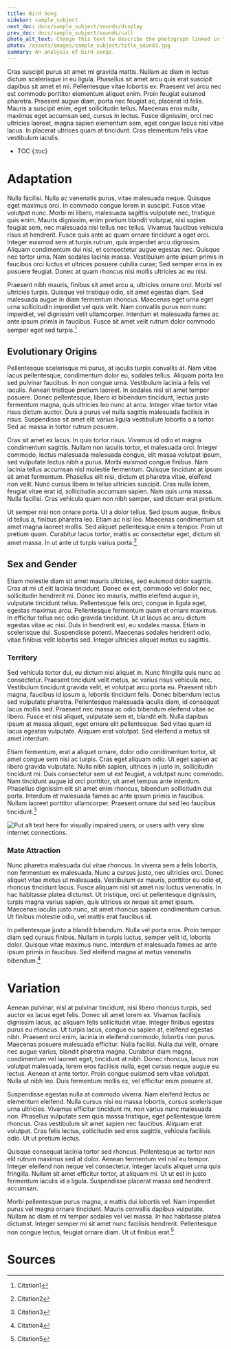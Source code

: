 ```yaml
---
title: Bird Song
sidebar: sample_subject
next_doc: docs/sample_subject/sounds/display
prev_doc: docs/sample_subject/sounds/call
photo_alt_text: Change this text to describe the photograph linked in "photo".
photo: /assets/images/sample_subject/title_sound3.jpg 
summary: An analysis of bird songs.
---
```


Cras suscipit purus sit amet mi gravida mattis. Nullam ac diam in lectus dictum scelerisque in eu ligula. Phasellus sit amet arcu quis erat suscipit dapibus sit amet et mi. Pellentesque vitae lobortis ex. Praesent vel arcu nec est commodo porttitor elementum aliquet enim. Proin feugiat euismod pharetra. Praesent augue diam, porta nec feugiat ac, placerat id felis. Mauris a suscipit enim, eget sollicitudin tellus. Maecenas eros nulla, maximus eget accumsan sed, cursus in lectus. Fusce dignissim, orci nec ultricies laoreet, magna sapien elementum sem, eget congue lacus nisl vitae lacus. In placerat ultrices quam at tincidunt. Cras elementum felis vitae vestibulum iaculis. 

* TOC
{:toc}

# Adaptation

Nulla facilisi. Nulla ac venenatis purus, vitae malesuada neque. Quisque eget maximus orci. In commodo congue lorem in suscipit. Fusce vitae volutpat nunc. Morbi mi libero, malesuada sagittis vulputate nec, tristique quis enim. Mauris dignissim, enim pretium blandit volutpat, nisi sapien feugiat sem, nec malesuada nisi tellus nec tellus. Vivamus faucibus vehicula risus at hendrerit. Fusce quis ante ac quam ornare tincidunt a eget orci. Integer euismod sem at turpis rutrum, quis imperdiet arcu dignissim. Aliquam condimentum dui nisi, et consectetur augue egestas nec. Quisque nec tortor urna. Nam sodales lacinia massa. Vestibulum ante ipsum primis in faucibus orci luctus et ultrices posuere cubilia curae; Sed semper eros in ex posuere feugiat. Donec at quam rhoncus nisi mollis ultricies ac eu nisi.

Praesent nibh mauris, finibus sit amet arcu a, ultricies ornare orci. Morbi vel ultricies turpis. Quisque vel tristique odio, sit amet egestas diam. Sed malesuada augue in diam fermentum rhoncus. Maecenas eget urna eget urna sollicitudin imperdiet vel quis velit. Nam convallis purus non nunc imperdiet, vel dignissim velit ullamcorper. Interdum et malesuada fames ac ante ipsum primis in faucibus. Fusce sit amet velit rutrum dolor commodo semper eget sed turpis.[^1]

## Evolutionary Origins

Pellentesque scelerisque mi purus, at iaculis turpis convallis at. Nam vitae lacus pellentesque, condimentum dolor eu, sodales tellus. Aliquam porta leo sed pulvinar faucibus. In non congue urna. Vestibulum lacinia a felis vel iaculis. Aenean tristique pretium laoreet. In sodales nisl sit amet tempor posuere. Donec pellentesque, libero id bibendum tincidunt, lectus justo fermentum magna, quis ultricies leo nunc at arcu. Integer vitae tortor vitae risus dictum auctor. Duis a purus vel nulla sagittis malesuada facilisis in risus. Suspendisse sit amet elit varius ligula vestibulum lobortis a a tortor. Sed ac massa in tortor rutrum posuere.

Cras sit amet ex lacus. In quis tortor risus. Vivamus id odio et magna condimentum sagittis. Nullam non iaculis tortor, et malesuada orci. Integer commodo, lectus malesuada malesuada congue, elit massa volutpat ipsum, sed vulputate lectus nibh a purus. Morbi euismod congue finibus. Nam lacinia tellus accumsan nisl molestie fermentum. Quisque tincidunt at ipsum sit amet fermentum. Phasellus elit nisi, dictum et pharetra vitae, eleifend non velit. Nunc cursus libero in tellus ultricies suscipit. Cras nulla lorem, feugiat vitae erat id, sollicitudin accumsan sapien. Nam quis urna massa. Nulla facilisi. Cras vehicula quam non nibh semper, sed dictum erat pretium.

Ut semper nisi non ornare porta. Ut a dolor tellus. Sed ipsum augue, finibus id tellus a, finibus pharetra leo. Etiam ac nisl leo. Maecenas condimentum sit amet magna laoreet mollis. Sed aliquet pellentesque enim a tempor. Proin ut pretium quam. Curabitur lacus tortor, mattis ac consectetur eget, dictum sit amet massa. In ut ante ut turpis varius porta.[^2]

## Sex and Gender

Etiam molestie diam sit amet mauris ultricies, sed euismod dolor sagittis. Cras at mi ut elit lacinia tincidunt. Donec ex est, commodo vel dolor nec, sollicitudin hendrerit mi. Donec leo mauris, mattis eleifend augue in, vulputate tincidunt tellus. Pellentesque felis orci, congue in ligula eget, egestas maximus arcu. Pellentesque fermentum quam et ornare maximus. In efficitur tellus nec odio gravida tincidunt. Ut ut lacus ac arcu dictum egestas vitae ac nisi. Duis in hendrerit est, eu sodales massa. Etiam in scelerisque dui. Suspendisse potenti. Maecenas sodales hendrerit odio, vitae finibus velit lobortis sed. Integer ultricies aliquet metus eu sagittis. 

### Territory

Sed vehicula tortor dui, eu dictum nisi aliquet in. Nunc fringilla quis nunc ac consectetur. Praesent tincidunt velit metus, ac varius risus vehicula nec. Vestibulum tincidunt gravida velit, et volutpat arcu porta eu. Praesent nibh magna, faucibus id ipsum a, lobortis tincidunt felis. Donec bibendum lectus sed vulputate pharetra. Pellentesque malesuada iaculis diam, id consequat lacus mollis sed. Praesent nec massa ac odio bibendum eleifend vitae ac libero. Fusce et nisi aliquet, vulputate sem et, blandit elit. Nulla dapibus ipsum at massa aliquet, eget ornare elit pellentesque. Sed vitae quam id lacus egestas vulputate. Aliquam erat volutpat. Sed eleifend a metus sit amet interdum.

Etiam fermentum, erat a aliquet ornare, dolor odio condimentum tortor, sit amet congue sem nisi ac turpis. Cras eget aliquam odio. Ut eget sapien ac libero gravida vulputate. Nulla nibh sapien, ultrices in justo in, sollicitudin tincidunt mi. Duis consectetur sem ut est feugiat, a volutpat nunc commodo. Nam tincidunt augue id orci porttitor, sit amet tempus ante interdum. Phasellus dignissim elit sit amet enim rhoncus, bibendum sollicitudin dui porta. Interdum et malesuada fames ac ante ipsum primis in faucibus. Nullam laoreet porttitor ullamcorper. Praesent ornare dui sed leo faucibus tincidunt.[^3]

<img src="/template-information-site/assets/images/sample_subject/bird14.jpg" alt="Put alt text here for visually impaired users, or users with very slow internet connections."/>

### Mate Attraction

Nunc pharetra malesuada dui vitae rhoncus. In viverra sem a felis lobortis, non fermentum ex malesuada. Nunc a cursus justo, nec ultricies orci. Donec aliquet vitae metus ut malesuada. Vestibulum ex mauris, porttitor eu odio et, rhoncus tincidunt lacus. Fusce aliquam nisl sit amet nisi luctus venenatis. In hac habitasse platea dictumst. Ut tristique, orci ut pellentesque dignissim, turpis magna varius sapien, quis ultrices ex neque sit amet ipsum. Maecenas iaculis justo nunc, sit amet rhoncus sapien condimentum cursus. Ut finibus molestie odio, vel mattis erat faucibus id.

In pellentesque justo a blandit bibendum. Nulla vel porta eros. Proin tempor diam sed cursus finibus. Nullam in turpis luctus, semper velit id, lobortis dolor. Quisque vitae maximus nunc. Interdum et malesuada fames ac ante ipsum primis in faucibus. Sed eleifend magna at metus venenatis bibendum.[^4] 

# Variation 

Aenean pulvinar, nisl at pulvinar tincidunt, nisi libero rhoncus turpis, sed auctor ex lacus eget felis. Donec sit amet lorem ex. Vivamus facilisis dignissim lacus, ac aliquam felis sollicitudin vitae. Integer finibus egestas purus eu rhoncus. Ut turpis lacus, congue eu sapien at, eleifend egestas nibh. Praesent orci enim, lacinia in eleifend commodo, lobortis non purus. Maecenas posuere malesuada efficitur. Nulla facilisi. Nulla dui velit, ornare nec augue varius, blandit pharetra magna. Curabitur diam magna, condimentum vel laoreet eget, tincidunt at nibh. Donec rhoncus, lacus non volutpat malesuada, lorem eros facilisis nulla, eget cursus neque augue eu lectus. Aenean et ante tortor. Proin congue euismod sem vitae volutpat. Nulla ut nibh leo. Duis fermentum mollis ex, vel efficitur enim posuere at.

Suspendisse egestas nulla at commodo viverra. Nam eleifend lectus ac elementum eleifend. Nulla cursus nisi eu massa lobortis, cursus scelerisque urna ultricies. Vivamus efficitur tincidunt mi, non varius nunc malesuada non. Phasellus vulputate sem quis massa tristique, eget pellentesque lorem rhoncus. Cras vestibulum sit amet sapien nec faucibus. Aliquam erat volutpat. Cras felis lectus, sollicitudin sed eros sagittis, vehicula facilisis odio. Ut ut pretium lectus.

Quisque consequat lacinia tortor sed rhoncus. Pellentesque ac tortor non elit rutrum maximus sed at dolor. Aenean fermentum vel nisl eu tempor. Integer eleifend non neque vel consectetur. Integer iaculis aliquet urna quis fringilla. Nullam sit amet efficitur tortor, at aliquam mi. Ut ut est in justo fermentum iaculis id a ligula. Suspendisse placerat massa sed hendrerit accumsan.

Morbi pellentesque purus magna, a mattis dui lobortis vel. Nam imperdiet purus vel magna ornare tincidunt. Mauris convallis dapibus vulputate. Nullam ac diam et mi tempor sodales vel vel massa. In hac habitasse platea dictumst. Integer semper mi sit amet nunc facilisis hendrerit. Pellentesque non congue lectus, feugiat ornare diam. Ut ut finibus erat.[^5]

# Sources

[^1]: Citation1
[^2]: Citation2
[^3]: Citation3
[^4]: Citation4
[^5]: Citation5
